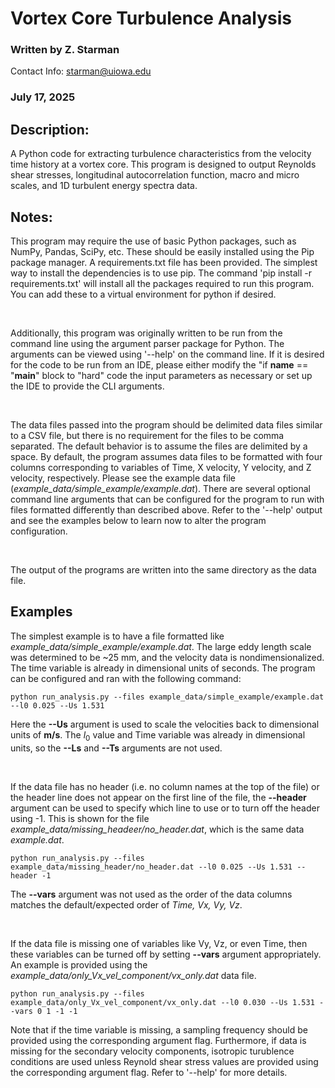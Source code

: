 # Vortex Core Turbulence Analysis

### Written by Z. Starman 
 Contact Info: starman@uiowa.edu
 
### July 17, 2025

## Description:
A Python code for extracting turbulence characteristics from the velocity time history at a vortex core. This program is designed to output Reynolds shear stresses, longitudinal autocorrelation function, macro and micro scales, and 1D turbulent energy spectra data.

## Notes:
This program may require the use of basic Python packages, such as NumPy, Pandas, SciPy, etc. These should be easily installed using the Pip package manager. A requirements.txt file has been provided. The simplest way to install the dependencies is to use pip. The command 'pip install -r requirements.txt' will install all the packages required to run this program. You can add these to a virtual environment for python if desired.

<br>

Additionally, this program was originally written to be run from the command line using the argument parser package for Python. The arguments can be viewed using '--help' on the command line. If it is desired for the code to be run from an IDE, please either modify the "if __name__ == "__main__" block to "hard" code the input parameters as necessary or set up the IDE to provide the CLI arguments. 

<br>

The data files passed into the program should be delimited data files similar to a CSV file, but there is no requirement for the files to be comma separated. The default behavior is to assume the files are delimited by a space. By default, the program assumes data files to be formatted with four columns corresponding to variables of Time, X velocity, Y velocity, and Z velocity, respectively. Please see the example data file (*example_data/simple_example/example.dat*). There are several optional command line arguments that can be configured for the program to run with files formatted differently than described above. Refer to the '--help' output and see the examples below to learn now to alter the program configuration. 

<br>

The output of the programs are written into the same directory as the data file. 


## Examples

The simplest example is to have a file formatted like *example_data/simple_example/example.dat*. The large eddy length scale was determined to be ~25 mm, and the velocity data is nondimensionalized. The time variable is already in dimensional units of seconds. The program can be configured and ran with the following command:
```
python run_analysis.py --files example_data/simple_example/example.dat --l0 0.025 --Us 1.531
```

Here the **--Us** argument is used to scale the velocities back to dimensional units of **m/s**. The $l_0$ value and Time variable was already in dimensional units, so the **--Ls** and **--Ts** arguments are not used. 

<br>

If the data file has no header (i.e. no column names at the top of the file) or the header line does not appear on the first line of the file, the **--header** argument can be used to specify which line to use or to turn off the header using -1. This is shown for the file *example_data/missing_headeer/no_header.dat*, which is the same data *example.dat*.
```
python run_analysis.py --files example_data/missing_header/no_header.dat --l0 0.025 --Us 1.531 --header -1
```

The **--vars** argument was not used as the order of the data columns matches the default/expected order of *Time, Vx, Vy, Vz*. 

<br>

If the data file is missing one of variables like Vy, Vz, or even Time, then these variables can be turned off by setting **--vars** argument appropriately. An example is provided using the *example_data/only_Vx_vel_component/vx_only.dat* data file.
```
python run_analysis.py --files example_data/only_Vx_vel_component/vx_only.dat --l0 0.030 --Us 1.531 --vars 0 1 -1 -1
```

Note that if the time variable is missing, a sampling frequency should be provided using the corresponding argument flag. Furthermore, if data is missing for the secondary velocity components, isotropic turublence conditions are used unless Reynold shear stress values are provided using the corresponding argument flag. Refer to '--help' for more details. 
